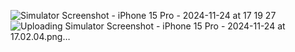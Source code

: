 ![Simulator Screenshot - iPhone 15 Pro - 2024-11-24 at 17 19 27](https://github.com/user-attachments/assets/4c4496f2-366b-46e5-8d15-c564da8c2cce)
![Uploading Simulator Screenshot - iPhone 15 Pro - 2024-11-24 at 17.02.04.png…]()
